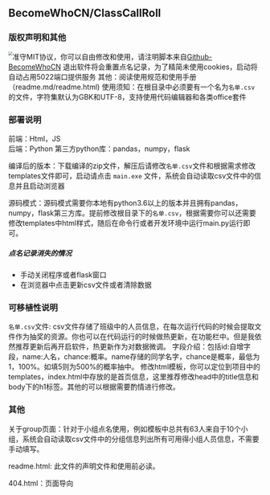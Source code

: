 ## BecomeWhoCN/ClassCallRoll

### 版权声明和其他

<img src="https://img2.imgtp.com/2024/04/04/SP1MAEPi.png" style="float:left;zoom:50%"/>准守MIT协议，你可以自由修改和使用，请注明脚本来自[Github-BecomeWhoCN](https://github.com/BecomeWhoCN)
退出软件将会重置点名记录，为了精简未使用cookies，启动将自动占用5022端口提供服务
其他：阅读使用规范和使用手册（readme.md/readme.html)
使用须知：在根目录中必须要有一个名为`名单.csv`的文件，字符集默认为GBK和UTF-8，支持使用代码编辑器和各类office套件



### 部署说明

前端：Html，JS  
后端：Python 
第三方python库：pandas，numpy，flask

编译后的版本：下载编译的zip文件，解压后请修改`名单.csv`文件和根据需求修改templates文件即可，启动请点击 `main.exe` 文件，系统会自动读取csv文件中的信息并且启动浏览器

源码模式：源码模式需要你本地有python3.6以上的版本并且拥有pandas，numpy，flask第三方库。提前修改根目录下的`名单.csv`，根据需要你可以还需要修改templates中html样式，随后在命令行或者开发环境中运行main.py运行即可。

##### 点名记录消失的情况

- 手动关闭程序或者flask窗口		
- 在浏览器中点击更新csv文件或者清除数据

### 可移植性说明

 `名单.csv`文件: csv文件存储了班级中的人员信息，在每次运行代码的时候会提取文件作为抽奖的资源。你也可以在代码运行的时候做热更新，在功能栏中。但是我依然推荐更新后再开启软件，热更新作为对数据微调。
字段介绍：包括id:自增字段，name:人名，chance:概率。name存储的同学名字，chance是概率，最低为1，100%。如填5则为500%的概率抽中。
修改html模板，你可以定位到项目中的templates，index.html中存放的是首页信息，这里推荐修改head中的title信息和body下的h1标签。其他的可以根据需要酌情进行修改。

### 其他

关于group页面：针对于小组点名使用，例如模板中总共有63人来自于10个小组，系统会自动读取csv文件中的分组信息列出所有可用得小组人员信息，不需要手动填写。

readme.html: 此文件的声明文件和使用前必读。

404.html：页面导向
